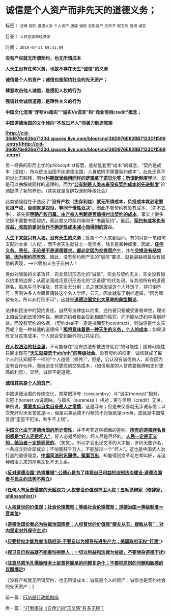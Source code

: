 # 诚信是个人资产而非先天的道德义务；

标签： `法律` `契约` `道德义务` `个人资产` `唐骏` `诚信` `无形资产` `方舟子` `假文凭` `信用` `诚实` 

目录： `人权法学和经济学`

时间： `2010-07-31 08:51:09`

**没有产权就无所谓契约，也无所谓成本**

**人天生没有任何义务，也就不存在天生“诚信”的义务**

**诚信是个人的资产；诚信也是契约社会的先天资产；**

**肆意攻击他人诚信，是侵犯人权的行为**

**强调社会诚信道德，是理性主义的行为**

**中国文化混淆“浮夸Vs踏实”“诚实Vs谎言”和“商业信用credit”概念；**

**中国道德治国的文化倾向“不放过坏人”而极力制造冤案**

**[http://cid-36d976e82bb7123d.spaces.live.com/blog/cns!36D976E82BB7123D!1599.entry](http://cid-36d976e82bb7123d.spaces.live.com/blog/cns!36D976E82BB7123D!1599.entry)**

另一经典的形而上学的philosophist智慧，是胡乱套用“成本”的概念，“契约是成本（没错），所以依法治国不如道德治国，人身依附不需要契约成本”。此处还真不能说此君脑残，因为[**科斯就曾经用同样的逻辑拿了诺贝尔奖；所谓新制度学**](../../../2009/7/22/科斯定理的缺陷和交易成本概念的滥用.md)派，却是可以曲解成同样的道理的，而为“[**公有制是人类未来没有契约成本的先进制度**](../../../2010/7/18/公有制不能解决任何问题，公有制就是最大的问题.md)”论调提供了新的养份。（其实就是复辟奴隶制等级社会）

此类错误就在于违反了“**没有产权（生存利益）就无所谓成本，负担成本就必定要负担产权，否则就是奴役，等同于慢性处决**”。因此不管契约有没有成本，（先不去争），首先要[**明确产权归属，由产权人判断是否值得付出契约的成本**](../../../2009/9/9/人权是科斯交易成本理论的前提即议价权.md)。事实上很多交换不需要书面契约，而此君又将契约等同于“书面契约”。最后，[**契约有成本也有收益，收取的是对合作不确定性成本减小而得到的效**](../../../2009/11/10/中国社会的交易成本和不确定性成本.md)益。

[**人生下来就只有人权，没有天生的义务**](../../../2009/11/5/没有天生的原罪，没有天生的原债.md)；就象一个人来到世间，有的只是一笔如何支配的本金（人权），而不会天生就背上一笔债务，除非是某种奴隶。因此，[**任何义务、责任，无论是不是道德要求，都必定因为交换而产**](../../../2009/11/3/权益的来源和无需交换而先天具备的权益.md)生，并在[**交换没有结束前，因为契约而有效**](../../../2009/10/29/利益和权力的对象模型.md)。因此，没有契约而产生的“诚信”要求，就是最缺德最没有诚信的表现，——>它强加义务于自由人！

类似对唐骏的文革攻讦，完全意识形态化的“诚信”，完全与契约无关，完全没有加以约束的边界；从而沦落成泛意识形态化的“泛道德”的代名词，与其他所有的道德罪名，虽风牛马不相及，其实全无分别；总之就是唐骏这个人坏透了，非打倒不可；否则许多人会跟着唐骏这个名人学坏，云云。因此就有了别样逻辑，“因为唐骏有名，所以非打倒不可”，这就是[**道德治国文化大革命的典型舆论**](../../../2010/6/1/文革之祸不在于扣帽子;有人的地方就有帽子.md)。

法律和民法中的契约责任，自然有法律加以约束，违约者只要被受害者举控，理论上自会受到法律的仲裁，确定违约者自会受到相应的惩罚，而不能从违约中得到好处。而没有契约的依据，（契约deal不一定是书面契约contract），则诚信是什么东西呢？是一种普适的道德吗？[**那将意味着是一种天生的义务，个人的成本**](../../../2010/5/15/“权力－权利－义务”模型即奴隶制.md)；如果没有支付这笔成本，个人就会受到额外的公共惩罚。

[**在人权法治的社会里**](../../../2010/7/22/想学会批评，就不要发泄.md)，不可能存在“没有违法却被法律惩罚”的可能性；这种可能性只能出现在[**“天生就要忠于sb/sth”的等级社会**](../../../2010/5/26/国家主义是类种姓制度的孪生形态.md)。没有契约的框定，诚信就成了每个人的认知都不一样的“个人道德（修养）”，但是，公认没有诚信的人，却会因为没有合作伙伴，而被迫支付更高的交易成本，（如信用差的人贷款要抵押和支付更高的利息），显然，诚信不是道德。

[**诚信其实是个人的资产**](../../../2008/6/19/诚信，才是您的第一桶金.md)。

中国道德治国的传统文化，常常把浮夸（coxcombry）与“诚实(honest)”相对，实际上honest vs说谎lie，与踏实（sureness ）相对；更与信用（credit）无关。举例说，[**黄婆卖瓜自卖自夸是人之常情**](../../../2010/7/22/唐骏吹牛是小过，文革攻讦是大错.md)，这是浮夸；但是未交易就无涉诚与信；以次充好对天发誓这是lie，但是买卖达成不付帐货不对板就是credit。这就是中国常言道“歪歪不犯法，吹牛不上税”。

[**中国文化由于道德治国的历史惯性**](../../../2010/3/13/历史惯性耗尽文明才能“升级”.md)，并不考究这些细微的差别。[**所有的道德罪名目的都是“好人还是坏人”**](../../../2010/6/23/“讲道德者”最缺德.md)，好人必是尽好的，坏人尽是尽坏的。[**人民一定是正义的，统治者一定是邪恶的**](../../../2010/5/20/人民领袖人民爱，人民领袖爱人民.md)。（笑笑）。所以才会出现文革的大字报，罗织无数罪名，一条成立则全部成立；不怕冤枉千万人，不能放过一个“坏人”。这也是中国式人治打黑的道德理念。[**中国司法刑讯逼供，冤案百出**](../../../2010/2/27/扬我警威“我是兔子，我是兔子”.md)，却能得到文革毛左辈叫好，与这种借汝头来的厚黑文化不无关系。

《[**反对道德治国“杀鸡警猴”;公德心是为了体现自已利益的法制法治建设;道德治国者与民主约法势不两立**](../../../2010/7/28/为什么要反对“杀鸡警猴”“借汝之头安众之心”？.md)》

《[**任何人有反击侵害的天赋权力;人权普世价值观捍卫人权！五毛诡辩家（修辞家，philosophist）**](../../../2010/7/29/任何人有反击侵害的天赋权力.md)》

《[**人权普世的价值观；社会伦理模型；等级社会伦理模型：道德治国＝等级制度＝官本位**](../../../2010/7/29/人权普世的价值观在于捍卫自已的权益.md)》

《[**道德治国论者必为独裁治国观者；人权普世的价值观“疑友从无，疑敌从有”；对内坚定对外保守主义**](../../../2010/7/29/没有共同利益，请不要急忙以身相许！.md)》

《[**只要特权才能危害市场经济;不要自以为领导先进生产力；美国政府无权“打黑”**](../../../2010/7/29/只有特权才能危害市场经济.md)》

《[**捍卫自已权益就不能害怕得罪人；一切以利益和法律为依据，不要渗杂道德干扰**](../../../2010/7/29/捍卫自已权益就不能害怕得罪人.md)》

《[**注意马恩毛孔儒诡辩术士故意将简单的问题复杂化；不要把原则的问题和敏感的议题绑定**](../../../2010/7/29/诡辩术是傻逼“怀才不遇”的“技术”.md)》

《没有产权就无所谓契约，也无所谓成本；诚信是个人的资产；诚信也是契约社会的先天资产；》



前一篇：[FDA是行政机构吗](../../../2010/7/30/FDA是行政机构吗.md)

后一篇：[“打倒唐骏《自传》”的“正义感”有多无聊？](../../../2010/7/31/“打倒唐骏《自传》”的“正义感”有多无聊？.md)